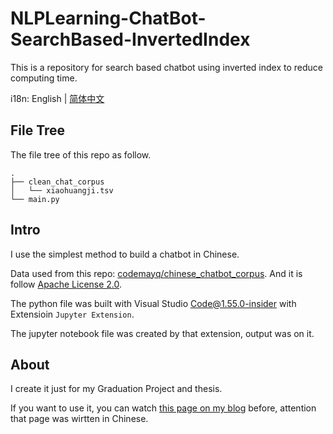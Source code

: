 # NLPLearning-ChatBot-SearchBased-InvertedIndex

This is a repository for search based chatbot using inverted index to reduce computing time.

i18n: English | [简体中文](/CN/README.md)

## File Tree

The file tree of this repo as follow.

```tree
.
├── clean_chat_corpus
│   └── xiaohuangji.tsv
└── main.py
```

## Intro

I use the simplest method to build a chatbot in Chinese.

Data used from this repo: [codemayq/chinese_chatbot_corpus](https://github.com/codemayq/chinese_chatbot_corpus). And it is follow [Apache License 2.0](http://www.apache.org/licenses/).

The python file was built with Visual Studio Code@1.55.0-insider with Extensioin `Jupyter Extension`.

The jupyter notebook file was created by that extension, output was on it.

## About

I create it just for my Graduation Project and thesis.

If you want to use it, you can watch [this page on my blog](https://blog.cha.moe/article/67c56ed8.html) before, attention that page was wirtten in Chinese.
